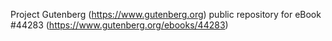 Project Gutenberg (https://www.gutenberg.org) public repository for eBook #44283 (https://www.gutenberg.org/ebooks/44283)
